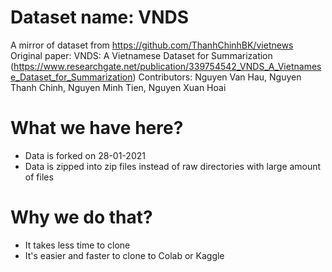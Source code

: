 # Dataset name: VNDS
A mirror of dataset from https://github.com/ThanhChinhBK/vietnews
Original paper: VNDS: A Vietnamese Dataset for Summarization (https://www.researchgate.net/publication/339754542_VNDS_A_Vietnamese_Dataset_for_Summarization)
Contributors: Nguyen Van Hau, Nguyen Thanh Chinh, Nguyen Minh Tien, Nguyen Xuan Hoai

# What we have here?
- Data is forked on 28-01-2021
- Data is zipped into zip files instead of raw directories with large amount of files

# Why we do that?
- It takes less time to clone
- It's easier and faster to clone to Colab or Kaggle
